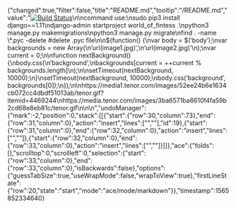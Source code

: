 {"changed":true,"filter":false,"title":"README.md","tooltip":"/README.md","value":"[![Build Status](https://travis-ci.com/rokambol/World-of-Fintess.svg?branch=master)](https://travis-ci.com/rokambol/World-of-Fintess)\n\ncommand use:\nsudo pip3 install django==1.11\ndjango-admin startproject world_of_fintess .\npython3 manage.py makemigrations\npython3 manage.py migrate\nfind . -name \\*.pyc -delete               #delete .pyc file\n\n$(function() {\nvar body = $(‘body’);\nvar backgrounds = new Array(\n‘url(image1.jpg)’,\n‘url(image2.jpg)’\n);\nvar current = 0;\n\nfunction nextBackground() {\nbody.css(\n‘background’,\nbackgrounds[current = ++current % backgrounds.length]\n);\n\nsetTimeout(nextBackground, 10000);\n}\nsetTimeout(nextBackground, 10000);\nbody.css(‘background’, backgrounds[0]);\n});\n\nhttps://media1.tenor.com/images/52ee24b6e1634cb072cc4dbdf51013ab/tenor.gif?itemid=4469244\nhttps://media.tenor.com/images/3ba6571ba6610f4fa59b2cd68e8eb81c/tenor.gif\n\n\n","undoManager":{"mark":-2,"position":0,"stack":[[{"start":{"row":30,"column":73},"end":{"row":31,"column":0},"action":"insert","lines":["",""],"id":19},{"start":{"row":31,"column":0},"end":{"row":32,"column":0},"action":"insert","lines":["",""]},{"start":{"row":32,"column":0},"end":{"row":33,"column":0},"action":"insert","lines":["",""]}]]},"ace":{"folds":[],"scrolltop":0,"scrollleft":0,"selection":{"start":{"row":33,"column":0},"end":{"row":33,"column":0},"isBackwards":false},"options":{"guessTabSize":true,"useWrapMode":false,"wrapToView":true},"firstLineState":{"row":20,"state":"start","mode":"ace/mode/markdown"}},"timestamp":1565852334640}